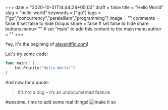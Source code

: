 +++
date = "2020-10-31T14:44:24+05:00"
draft = false
title = "Hello World"
slug = "hello-world"
keywords = ["go"]
tags = ["go","concurrency","paralellism","programming"]
image = ""
comments = false	# set false to hide Disqus
share = false	# set false to hide share buttons
menu= ""		# set "main" to add this content to the main menu
author = ""
+++

Yey, it's the begining of [alexsniffin.com](http://www.alexsniffin.com)!

Let's try some code:
```go
func main() {
    fmt.Println("Hello World!")
}
```

And now for a quote:
> It’s not a bug – it’s an undocumented feature

Awesome, time to add some real things!
![make it so](https://media.giphy.com/media/bKnEnd65zqxfq/giphy.gif#center)